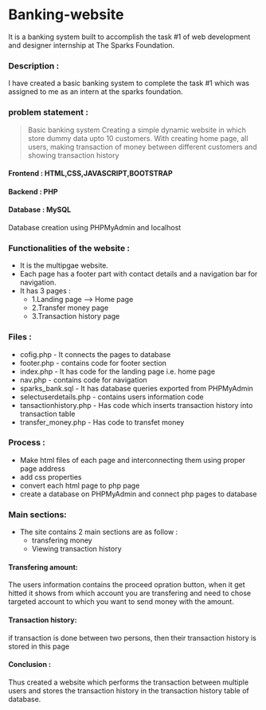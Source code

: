 # Banking-website
It is a banking system built to accomplish the task #1 of web development and designer internship at The Sparks Foundation.

### Description :
I have created a basic banking system to complete the task #1 which was assigned to me as an intern at the sparks foundation.

### problem statement : 
>Basic banking system Creating a simple dynamic website in which store dummy data upto 10 customers. 
>With creating home page, all users, making transaction of money between different customers and showing transaction history

#### Frontend : HTML,CSS,JAVASCRIPT,BOOTSTRAP
#### Backend : PHP
#### Database : MySQL
Database creation using PHPMyAdmin and localhost

### Functionalities of the website :
- It is the multipgae website. 
- Each page has a footer part with contact details and a navigation bar for navigation.
- It has 3 pages : 
    - 1.Landing page --> Home page
    - 2.Transfer money page
    - 3.Transaction history page

### Files :
- cofig.php - It connects the pages to database
- footer.php - contains code for footer section
- index.php - It has code for the landing page i.e. home page
- nav.php - contains code for navigation
- sparks_bank.sql - It has database queries exported from PHPMyAdmin
- selectuserdetails.php - contains users information code
- tansactionhistory.php - Has code which inserts transaction history into transaction table
- transfer_money.php - Has code to transfet money

### Process :
- Make html files of each page and interconnecting them using proper page address
- add css properties
- convert each html page to php page
- create a database on PHPMyAdmin and connect php pages to database

### Main sections:
- The site contains 2 main sections are as follow :
    - transfering money
    - Viewing transaction history

#### Transfering amount:
The users information contains the proceed opration button, when it get hitted it shows from which account you are transfering and need to chose targeted account to which you want to send money with the amount.

#### Transaction history:
if transaction is done between two persons, then their transaction history is stored in this page

#### Conclusion :
Thus created a website which performs the transaction between multiple users and stores the transaction history in the transaction history table of database.
